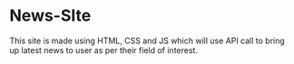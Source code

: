 # News-SIte
This site is made using HTML, CSS and JS which will use API call to bring up latest news to user as per their field of  interest. 
